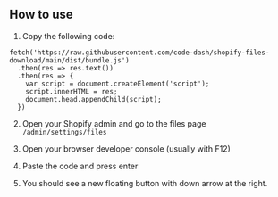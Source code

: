 ## How to use

1) Copy the following code:

```
fetch('https://raw.githubusercontent.com/code-dash/shopify-files-download/main/dist/bundle.js')
  .then(res => res.text())
  .then(res => {
    var script = document.createElement('script');
    script.innerHTML = res;
    document.head.appendChild(script);
  })
```

2) Open your Shopify admin and go to the files page `/admin/settings/files`

3) Open your browser developer console (usually with F12)

4) Paste the code and press enter

5) You should see a new floating button with down arrow at the right.